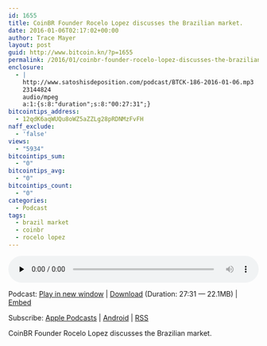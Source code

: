 ```yaml
---
id: 1655
title: CoinBR Founder Rocelo Lopez discusses the Brazilian market.
date: 2016-01-06T02:17:02+00:00
author: Trace Mayer
layout: post
guid: http://www.bitcoin.kn/?p=1655
permalink: /2016/01/coinbr-founder-rocelo-lopez-discusses-the-brazilian-market/
enclosure:
  - |
    http://www.satoshisdeposition.com/podcast/BTCK-186-2016-01-06.mp3
    23144824
    audio/mpeg
    a:1:{s:8:"duration";s:8:"00:27:31";}
bitcointips_address:
  - 12qdK6aqWUQu8oWZ5aZZLg28pRDNMzFvFH
naff_exclude:
  - 'false'
views:
  - "5934"
bitcointips_sum:
  - "0"
bitcointips_avg:
  - "0"
bitcointips_count:
  - "0"
categories:
  - Podcast
tags:
  - brazil market
  - coinbr
  - rocelo lopez
---
```

<!--powerpress_player-->

<div class="powerpress_player" id="powerpress_player_5778">
  <audio class="wp-audio-shortcode" id="audio-1655-189" preload="none" style="width: 100%;" controls="controls"><source type="audio/mpeg" src="http://media.blubrry.com/bitcoinruntogold/p/www.satoshisdeposition.com/podcast/BTCK-186-2016-01-06.mp3?_=189" /><a href="http://media.blubrry.com/bitcoinruntogold/p/www.satoshisdeposition.com/podcast/BTCK-186-2016-01-06.mp3">http://media.blubrry.com/bitcoinruntogold/p/www.satoshisdeposition.com/podcast/BTCK-186-2016-01-06.mp3</a></audio>
</div>

<p class="powerpress_links powerpress_links_mp3">
  Podcast: <a href="http://media.blubrry.com/bitcoinruntogold/p/www.satoshisdeposition.com/podcast/BTCK-186-2016-01-06.mp3" class="powerpress_link_pinw" target="_blank" title="Play in new window" onclick="return powerpress_pinw('https://www.bitcoin.kn/?powerpress_pinw=1655-podcast');" rel="nofollow">Play in new window</a> | <a href="http://media.blubrry.com/bitcoinruntogold/s/www.satoshisdeposition.com/podcast/BTCK-186-2016-01-06.mp3" class="powerpress_link_d" title="Download" rel="nofollow" download="BTCK-186-2016-01-06.mp3">Download</a> (Duration: 27:31 &#8212; 22.1MB) | <a href="#" class="powerpress_link_e" title="Embed" onclick="return powerpress_show_embed('1655-podcast');" rel="nofollow">Embed</a>
</p>

<p class="powerpress_embed_box" id="powerpress_embed_1655-podcast" style="display: none;">
  <input id="powerpress_embed_1655-podcast_t" type="text" value="<iframe width=&quot;320&quot; height=&quot;30&quot; src=&quot;https://www.bitcoin.kn/?powerpress_embed=1655-podcast&amp;powerpress_player=mediaelement-audio&quot; frameborder=&quot;0&quot; scrolling=&quot;no&quot;></iframe>" onclick="javascript: this.select();" onfocus="javascript: this.select();" style="width: 70%;" readOnly />
</p>

<p class="powerpress_links powerpress_subscribe_links">
  Subscribe: <a href="https://itunes.apple.com/WebObjects/MZStore.woa/wa/viewPodcast?id=301670981&mt=2&ls=1#episodeGuid=http%3A%2F%2Fwww.bitcoin.kn%2F%3Fp%3D1655" class="powerpress_link_subscribe powerpress_link_subscribe_itunes" title="Subscribe on Apple Podcasts" rel="nofollow">Apple Podcasts</a> | <a href="https://subscribeonandroid.com/www.bitcoin.kn/feed/podcast/" class="powerpress_link_subscribe powerpress_link_subscribe_android" title="Subscribe on Android" rel="nofollow">Android</a> | <a href="https://www.bitcoin.kn/feed/podcast/" class="powerpress_link_subscribe powerpress_link_subscribe_rss" title="Subscribe via RSS" rel="nofollow">RSS</a>
</p>

CoinBR Founder Rocelo Lopez discusses the Brazilian market.